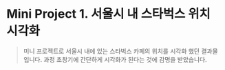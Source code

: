 # Mini Project 1. 서울시 내 스타벅스 위치 시각화

> 미니 프로젝트로 서울시 내에 있는 스타벅스 카페의 위치를 시각화 했던 결과물입니다. 과정 초창기에 간단하게 시각화가 된다는 것에 감명을 받았습니다.

